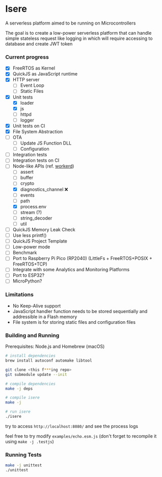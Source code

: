 # Isere

A serverless platform aimed to be running on Microcontrollers

The goal is to create a low-power serverless platform that can handle simple stateless request like logging in which will require accessing to database and create JWT token

### Current progress

- [x] FreeRTOS as Kernel
- [x] QuickJS as JavaScript runtime
- [x] HTTP server
  - [ ] Event Loop
  - [ ] Static Files
- [x] Unit tests
  - [x] loader
  - [x] js
  - [ ] httpd
  - [ ] logger
- [x] Unit tests on CI
- [x] File System Abstraction
- [ ] OTA
  - [ ] Update JS Function DLL
  - [ ] Configuration
- [ ] Integration tests
- [ ] Integration tests on CI
- [ ] Node-like APIs (ref. [workerd](https://github.com/cloudflare/workerd/tree/main/src/node))
  - [ ] assert
  - [ ] buffer
  - [ ] crypto
  - [x] diagnostics_channel ❌
  - [ ] events
  - [ ] path
  - [x] process.env
  - [ ] stream (?)
  - [ ] string_decoder
  - [ ] util
- [ ] QuickJS Memory Leak Check
- [ ] Use less printf()
- [ ] QuickJS Project Template
- [ ] Low-power mode
- [ ] Benchmark
- [ ] Port to Raspberry Pi Pico (RP2040) (LittleFs + FreeRTOS+POSIX + FreeRTOS+TCP)
- [ ] Integrate with some Analytics and Monitoring Platforms
- [ ] Port to ESP32?
- [ ] MicroPython?

### Limitations

- No Keep-Alive support
- JavaScript handler function needs to be stored sequentially and addressible in a Flash memory
- File system is for storing static files and configuration files

### Building and Running

Prerequisites: Node.js and Homebrew (macOS)

```sh
# install dependencies
brew install autoconf automake libtool

git clone <this f***ing repo>
git submodule update --init

# compile dependencies
make -j deps

# compile isere
make -j

# run isere
./isere
```

try to access `http://localhost:8080/` and see the process logs  
  
feel free to try modify `examples/echo.esm.js` (don't forget to recompile it using `make -j .testjs`)

### Running Tests

```sh
make -j unittest
./unittest
```
